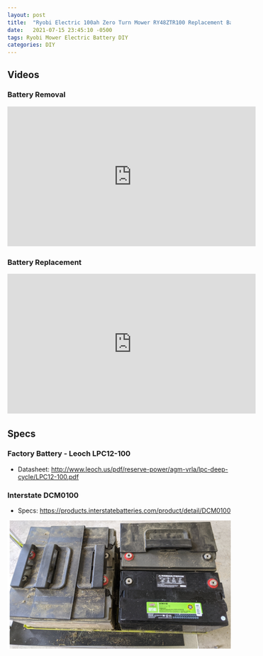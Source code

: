 ```yaml
---
layout: post
title:  "Ryobi Electric 100ah Zero Turn Mower RY48ZTR100 Replacement Batteries"
date:   2021-07-15 23:45:10 -0500
tags: Ryobi Mower Electric Battery DIY
categories: DIY
---
```


## Videos

### Battery Removal

<iframe width="560" height="315" src="https://www.youtube.com/embed/MpvL282mAQo" title="YouTube video player" frameborder="0" allow="accelerometer; autoplay; clipboard-write; encrypted-media; gyroscope; picture-in-picture" allowfullscreen></iframe>

### Battery Replacement

<iframe width="560" height="315" src="https://www.youtube.com/embed/YJ3s6SccMpk" title="YouTube video player" frameborder="0" allow="accelerometer; autoplay; clipboard-write; encrypted-media; gyroscope; picture-in-picture" allowfullscreen></iframe>


## Specs
### Factory Battery - Leoch LPC12-100
* Datasheet: http://www.leoch.us/pdf/reserve-power/agm-vrla/lpc-deep-cycle/LPC12-100.pdf

### Interstate DCM0100
* Specs: https://products.interstatebatteries.com/product/detail/DCM0100


![Battery Tray](/assets/img/2021-08-01-20-43-36.png) 